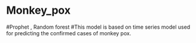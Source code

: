 # Monkey_pox
#Prophet , Random forest
#This model is based on time series model used for predicting the confirmed cases of monkey pox.
